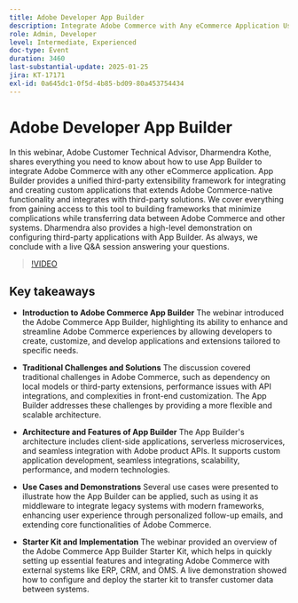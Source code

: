```yaml
---
title: Adobe Developer App Builder
description: Integrate Adobe Commerce with Any eCommerce Application Using App Builder Expert Guidance and Live Demonstration
role: Admin, Developer
level: Intermediate, Experienced
doc-type: Event
duration: 3460
last-substantial-update: 2025-01-25
jira: KT-17171
exl-id: 0a645dc1-0f5d-4b85-bd09-80a453754434
---
```

# Adobe Developer App Builder

In this webinar, Adobe Customer Technical Advisor, Dharmendra Kothe, shares everything you need to know about how to use App Builder to integrate Adobe Commerce with any other eCommerce application. App Builder provides a unified third-party extensibility framework for integrating and creating custom applications that extends Adobe Commerce-native functionality and integrates with third-party solutions. We cover everything from gaining access to this tool to building frameworks that minimize complications while transferring data between Adobe Commerce and other systems. Dharmendra also provides a high-level demonstration on configuring third-party applications with App Builder. As always, we conclude with a live Q&A session answering your questions.

>[!VIDEO](https://video.tv.adobe.com/v/3443027/?learn=on&enablevpops)

## Key takeaways

* **Introduction to Adobe Commerce App Builder** The webinar introduced the Adobe Commerce App Builder, highlighting its ability to enhance and streamline Adobe Commerce experiences by allowing developers to create, customize, and develop applications and extensions tailored to specific needs.

* **Traditional Challenges and Solutions** The discussion covered traditional challenges in Adobe Commerce, such as dependency on local models or third-party extensions, performance issues with API integrations, and complexities in front-end customization. The App Builder addresses these challenges by providing a more flexible and scalable architecture.

* **Architecture and Features of App Builder** The App Builder's architecture includes client-side applications, serverless microservices, and seamless integration with Adobe product APIs. It supports custom application development, seamless integrations, scalability, performance, and modern technologies.

* **Use Cases and Demonstrations** Several use cases were presented to illustrate how the App Builder can be applied, such as using it as middleware to integrate legacy systems with modern frameworks, enhancing user experience through personalized follow-up emails, and extending core functionalities of Adobe Commerce.

* **Starter Kit and Implementation** The webinar provided an overview of the Adobe Commerce App Builder Starter Kit, which helps in quickly setting up essential features and integrating Adobe Commerce with external systems like ERP, CRM, and OMS. A live demonstration showed how to configure and deploy the starter kit to transfer customer data between systems.
